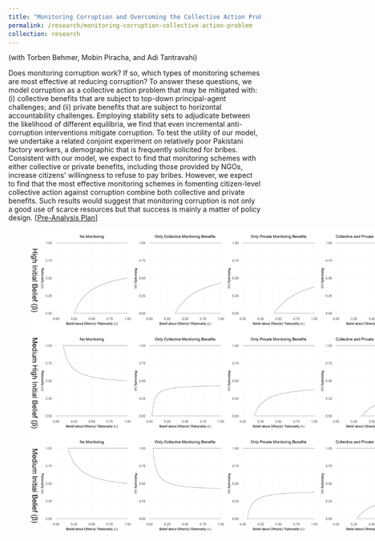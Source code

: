 ```yaml
---
title: "Monitoring Corruption and Overcoming the Collective Action Problem: Experimental Evidence from Pakistan"
permalink: /research/monitoring-corruption-collective-action-problem
collection: research
---
```


(with Torben Behmer, Mobin Piracha, and Adi Tantravahi)

Does monitoring corruption work? If so, which types of monitoring schemes are most effective at reducing corruption? To answer these questions, we model corruption as a collective action problem that may be mitigated with: (i) collective benefits that are subject to top-down principal-agent challenges; and (ii) private benefits that are subject to horizontal accountability challenges. Employing stability sets to adjudicate between the likelihood of different equilibria, we find that even incremental anti-corruption interventions mitigate corruption. To test the utility of our model, we undertake a related conjoint experiment on relatively poor Pakistani factory workers, a demographic that is frequently solicited for bribes. Consistent with our model, we expect to find that monitoring schemes with either collective or private benefits, including those provided by NGOs, increase citizens' willingness to refuse to pay bribes. However, we expect to find that the most effective monitoring schemes in fomenting citizen-level collective action against corruption combine both collective and private benefits. Such results would suggest that monitoring corruption is not only a good use of scarce resources but that success is mainly a matter of policy design. [[Pre-Analysis Plan](https://mikedenly.com//files/DBPT_PAP_Corruption_Pakistan.pdf)]   

<figure style="width: 769px; height: 550px"  class="align-center">
  <img src="/images/trace_plots.png" alt="" />
</figure>

